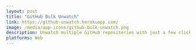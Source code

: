 ```yaml
---
layout: post
title: "GitHub Bulk Unwatch"
link: https://github-unwatch.herokuapp.com/
image: /media/app-icons/github-bulk-unwatch.png
description: Unwatch multiple GitHub repositories with just a few clicks.
platforms: Web
---
```

